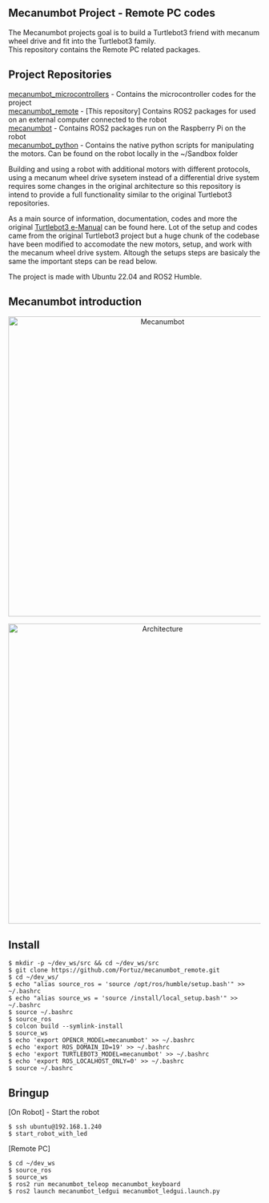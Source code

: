 ## Mecanumbot Project - Remote PC codes

The Mecanumbot projects goal is to build a Turtlebot3 friend with mecanum wheel drive and fit into the Turtlebot3 family.<br>
This repository contains the Remote PC related packages.

## Project Repositories

[mecanumbot_microcontrollers](https://github.com/Fortuz/mecanumbot_microcontrollers) - Contains the microcontroller codes for the project  <br>
[mecanumbot_remote](https://github.com/Fortuz/mecanumbot_remote) - [This repository] Contains ROS2 packages for used on an external computer connected to the robot <br>
[mecanumbot](https://github.com/Fortuz/mecanumbot) -  Contains ROS2 packages run on the Raspberry Pi on the robot <br>
[mecanumbot_python](https://github.com/fegyobeno/mecanumbot_python.git) - Contains the native python scripts for manipulating the motors. Can be found on the robot locally in the ~/Sandbox folder <br>

Building and using a robot with additional motors with different protocols, using a mecanum wheel drive sysetem instead of a differential drive system requires some changes in the original architecture so this repository is intend to provide a full functionality similar to the original Turtlebot3 repositories. <br>

As a main source of information, documentation, codes and more the original [Turtlebot3 e-Manual](https://emanual.robotis.com/docs/en/platform/turtlebot3/overview/) can be found here.
Lot of the setup and codes came from the original Turtlebot3 project but a huge chunk of the codebase have been modified to accomodate the new motors, setup, and work with the mecanum wheel drive system. Altough the setups steps are basicaly the same the important steps can be read below. <br>

The project is made with Ubuntu 22.04 and ROS2 Humble. <br>

## Mecanumbot introduction

<p align="center">
  <img src="https://github.com/Fortuz/mecanumbot/blob/main/docs/images/mecanumbot.jpg" width="600" alt="Mecanumbot">
</p>

<p align="center">
  <img src="https://github.com/Fortuz/mecanumbot/blob/main/docs/images/turtlebot_architecture.drawio.png" width="600" alt="Architecture">
</p>


## Install

```
$ mkdir -p ~/dev_ws/src && cd ~/dev_ws/src
$ git clone https://github.com/Fortuz/mecanumbot_remote.git
$ cd ~/dev_ws/
$ echo "alias source_ros = 'source /opt/ros/humble/setup.bash'" >> ~/.bashrc
$ echo "alias source_ws = 'source /install/local_setup.bash'" >> ~/.bashrc
$ source ~/.bashrc
$ source_ros
$ colcon build --symlink-install
$ source_ws
$ echo 'export OPENCR_MODEL=mecanumbot' >> ~/.bashrc
$ echo 'export ROS_DOMAIN_ID=19' >> ~/.bashrc
$ echo 'export TURTLEBOT3_MODEL=mecanumbot' >> ~/.bashrc
$ echo 'export ROS_LOCALHOST_ONLY=0' >> ~/.bashrc
$ source ~/.bashrc
```

## Bringup

[On Robot] - Start the robot
```
$ ssh ubuntu@192.168.1.240
$ start_robot_with_led
```

[Remote PC]
```
$ cd ~/dev_ws
$ source_ros
$ source_ws
$ ros2 run mecanumbot_teleop mecanumbot_keyboard
$ ros2 launch mecanumbot_ledgui mecanumbot_ledgui.launch.py
```



